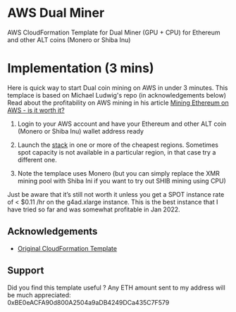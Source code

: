 # AWS Dual Miner

AWS CloudFormation Template for Dual Miner (GPU + CPU) for Ethereum and other ALT coins (Monero or Shiba Inu)

# Implementation (3 mins)

Here is quick way to start Dual coin mining on AWS in under 3 minutes. This templace is based on Michael Ludwig's repo (in acknowledgements below)
Read about the profitability on AWS mining in his article [Mining Ethereum on AWS - is it worth it?](https://michael-ludvig.medium.com/mining-ethereum-on-aws-is-it-worth-it-f13645c12eec)

1. Login to your AWS account and have your Ethereum and other ALT coin (Monero or Shiba Inu) wallet address ready

2. Launch the [stack](https://github.com/awsdataarchitect/aws-eth-xmr-shib-dual-miner/blob/main/miner.yaml) in one or more of the cheapest regions. Sometimes spot capacity is not available in a particular region, in that case try a different one.

3. Note the templace uses Monero (but you can simply replace the XMR mining pool with Shiba Ini if you want to try out SHIB mining using CPU)

Just be aware that it’s still not worth it unless you get a SPOT instance rate of < $0.11 /hr on the g4ad.xlarge instance. This is the best instance that I have tried so far and was somewhat profitable in Jan 2022.

## Acknowledgements
 
 - [Original CloudFormation Template](https://github.com/mludvig/aws-ethereum-miner)



## Support

Did you find this template useful ? Any ETH amount sent to my address will be much appreciated: 0xBE0eACFA90d800A2504a9aDB4249DCa435C7F579
